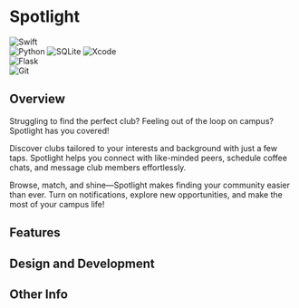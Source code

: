 # Spotlight
![Swift](https://img.shields.io/badge/Swift-v5.9-orange?logo=swift)  
![Python](https://img.shields.io/badge/Python-v3.12-blue?logo=python)
![SQLite](https://img.shields.io/badge/SQLite-v3-lightblue?logo=sqlite&logoColor=white)
![Xcode](https://img.shields.io/badge/Xcode-v14.0-blue?logo=xcode&logoColor=white)  
![Flask](https://img.shields.io/badge/Flask-v2.3.3-black?logo=flask)  
![Git](https://img.shields.io/badge/Git-Enabled-orange?logo=git&logoColor=white)

## Overview
Struggling to find the perfect club? Feeling out of the loop on campus? Spotlight has you covered!

Discover clubs tailored to your interests and background with just a few taps. Spotlight helps you connect with like-minded peers, schedule coffee chats, and message club members effortlessly.

Browse, match, and shine—Spotlight makes finding your community easier than ever. Turn on notifications, explore new opportunities, and make the most of your campus life!

## Features

## Design and Development

## Other Info
